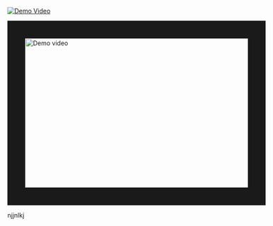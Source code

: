 
[![Demo Video](https://img.youtube.com/vi/xfMjQpl58Fs/default.jpg)](https://youtu.be/xfMjQpl58Fs?si=FOKT8BDr7_5AjjUf)



<a href="http://www.youtube.com/watch?feature=player_embedded&v=xfMjQpl58Fs" target="_blank">
 <img src="http://img.youtube.com/vi/xfMjQpl58Fs/mqdefault.jpg" alt="Demo video" width="600" height="337.5" border="40" />
</a>



njjnlkj
